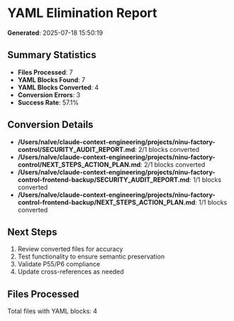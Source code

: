 # YAML Elimination Report

**Generated**: 2025-07-18 15:50:19

## Summary Statistics

- **Files Processed**: 7
- **YAML Blocks Found**: 7
- **YAML Blocks Converted**: 4
- **Conversion Errors**: 3
- **Success Rate**: 57.1%

## Conversion Details

- **/Users/nalve/claude-context-engineering/projects/ninu-factory-control/SECURITY_AUDIT_REPORT.md**: 2/1 blocks converted
- **/Users/nalve/claude-context-engineering/projects/ninu-factory-control/NEXT_STEPS_ACTION_PLAN.md**: 2/1 blocks converted
- **/Users/nalve/claude-context-engineering/projects/ninu-factory-control-frontend-backup/SECURITY_AUDIT_REPORT.md**: 1/1 blocks converted
- **/Users/nalve/claude-context-engineering/projects/ninu-factory-control-frontend-backup/NEXT_STEPS_ACTION_PLAN.md**: 1/1 blocks converted


## Next Steps

1. Review converted files for accuracy
2. Test functionality to ensure semantic preservation
3. Validate P55/P6 compliance
4. Update cross-references as needed

## Files Processed

Total files with YAML blocks: 4

